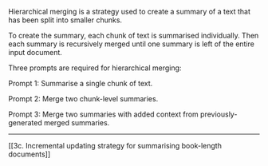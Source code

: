 Hierarchical merging is a strategy used to create a summary of a text that has been split into smaller chunks.

To create the summary, each chunk of text is summarised individually. Then each summary is recursively merged until one summary is left of the entire input document.

Three prompts are required for hierarchical merging:

Prompt 1: Summarise a single chunk of text.

Prompt 2: Merge two chunk-level summaries.

Prompt 3: Merge two summaries with added context from previously-generated merged summaries.

---
[[3c. Incremental updating strategy for summarising book-length documents]]